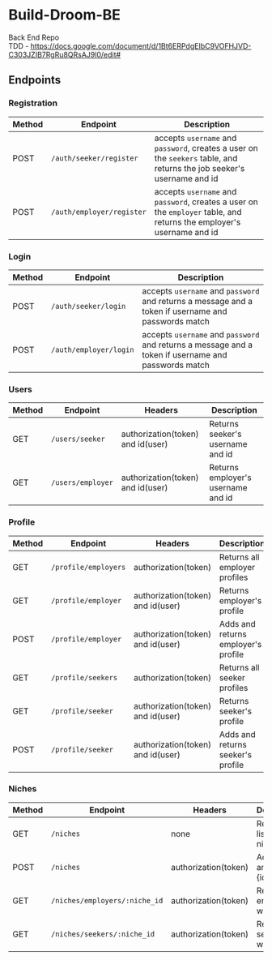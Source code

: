 # Build-Droom-BE
Back End Repo <br />
TDD - https://docs.google.com/document/d/1Bt6ERPdgEIbC9VOFHJVD-C303JZIB7RgRu8QRsAJ9l0/edit#

## Endpoints

 ### Registration
 Method | Endpoint | Description 
 ------ | -------- | -----------
 POST | `/auth/seeker/register` | accepts `username` and `password`, creates a user on the `seekers` table, and returns the job seeker's username and id
 POST | `/auth/employer/register` | accepts `username` and `password`, creates a user on the `employer` table, and returns the employer's username and id

 ### Login
 Method | Endpoint | Description 
 ------ | -------- | -----------
 POST | `/auth/seeker/login` | accepts `username` and `password` and returns a message and a token if username and passwords match
 POST | `/auth/employer/login` | accepts `username` and `password` and returns a message and a token if username and passwords match

### Users
Method | Endpoint | Headers | Description
------ | -------- | ------- | -----------
GET | `/users/seeker` | authorization(token) and id(user) | Returns seeker's username and id
GET | `/users/employer` | authorization(token) and id(user) | Returns employer's username and id

### Profile
Method | Endpoint | Headers | Description
------ | -------- | ------- | -----------
GET | `/profile/employers` | authorization(token) | Returns all employer profiles
GET | `/profile/employer` | authorization(token) and id(user) | Returns employer's profile
POST | `/profile/employer` | authorization(token) and id(user) | Adds and returns employer's profile
GET | `/profile/seekers` | authorization(token) | Returns all seeker profiles
GET | `/profile/seeker` | authorization(token) and id(user) | Returns seeker's profile
POST | `/profile/seeker` | authorization(token) and id(user) | Adds and returns seeker's profile

### Niches
Method | Endpoint | Headers | Description
------ | -------- | ------- | -----------
GET | `/niches` | none | Returns a list of niches
POST | `/niches` | authorization(token) | Adds niche and returns {id, niche}
GET | `/niches/employers/:niche_id` | authorization(token) | Returns all employers with niche
GET | `/niches/seekers/:niche_id` | authorization(token) | Returns all seekers with niche
